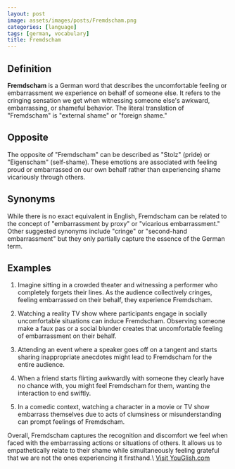 ```yaml
---
layout: post
image: assets/images/posts/Fremdscham.png
categories: [language]
tags: [german, vocabulary]
title: Fremdscham
---
```


## Definition

**Fremdscham** is a German word that describes the uncomfortable feeling or embarrassment we experience on behalf of someone else. It refers to the cringing sensation we get when witnessing someone else's awkward, embarrassing, or shameful behavior. The literal translation of "Fremdscham" is "external shame" or "foreign shame."

## Opposite

The opposite of "Fremdscham" can be described as "Stolz" (pride) or "Eigenscham" (self-shame). These emotions are associated with feeling proud or embarrassed on our own behalf rather than experiencing shame vicariously through others.

## Synonyms

While there is no exact equivalent in English, Fremdscham can be related to the concept of "embarrassment by proxy" or "vicarious embarrassment." Other suggested synonyms include "cringe" or "second-hand embarrassment" but they only partially capture the essence of the German term.

## Examples

1. Imagine sitting in a crowded theater and witnessing a performer who completely forgets their lines. As the audience collectively cringes, feeling embarrassed on their behalf, they experience Fremdscham.

2. Watching a reality TV show where participants engage in socially uncomfortable situations can induce Fremdscham. Observing someone make a faux pas or a social blunder creates that uncomfortable feeling of embarrassment on their behalf.

3. Attending an event where a speaker goes off on a tangent and starts sharing inappropriate anecdotes might lead to Fremdscham for the entire audience.

4. When a friend starts flirting awkwardly with someone they clearly have no chance with, you might feel Fremdscham for them, wanting the interaction to end swiftly.

5. In a comedic context, watching a character in a movie or TV show embarrass themselves due to acts of clumsiness or misunderstanding can prompt feelings of Fremdscham.

Overall, Fremdscham captures the recognition and discomfort we feel when faced with the embarrassing actions or situations of others. It allows us to empathetically relate to their shame while simultaneously feeling grateful that we are not the ones experiencing it firsthand.\ <a id="yg-widget-0" class="youglish-widget" data-query="Fremdscham" data-lang="german" data-components="8412" data-auto-start="0" data-bkg-color="theme_light" data-title="How%20to%20pronounce%20Fremdscham%20in%20German"  rel="nofollow" href="https://youglish.com">Visit YouGlish.com</a><script async src="https://youglish.com/public/emb/widget.js" charset="utf-8"></script>